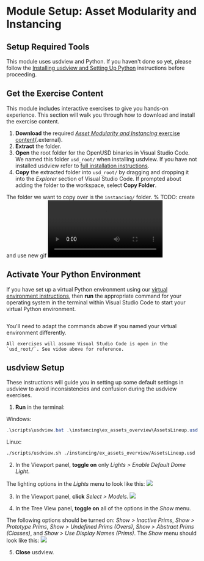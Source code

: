 # Module Setup: Asset Modularity and Instancing 

## Setup Required Tools

This module uses usdview and Python. If you haven't done so yet, please follow the [Installing usdview and Setting Up Python](../usdview-install-instructions.md) instructions before proceeding.

## Get the Exercise Content

This module includes interactive exercises to give you hands-on experience. This section will walk you through how to download and install the exercise content.

1. **Download** the required [*Asset Modularity and Instancing* exercise content](/_static/instancing-exercise-files.zip){.external}.
2. **Extract** the folder.
3. **Open** the root folder for the OpenUSD binaries in Visual Studio Code. We named this folder `usd_root/` when installing usdview. If you have not installed usdview refer to [full installation instructions](../usdview-install-instructions.md).
4. **Copy** the extracted folder into `usd_root/` by dragging and dropping it into the *Explorer* section of Visual Studio Code. If prompted about adding the folder to the workspace, select **Copy Folder**.

The folder we want to copy over is the `instancing/` folder.
% TODO: create and use new gif
![](../images/composition-arcs/copy-activities.webm)

## Activate Your Python Environment

If you have set up a virtual Python environment using our [virtual environment instructions](#setting-up-python-env), then **run** the appropriate command for your operating system in the terminal within Visual Studio Code to start your virtual Python environment.

```{include} ../_includes/venv-table.md
```

You'll need to adapt the commands above if you named your virtual environment differently.

```{attention}
All exercises will assume Visual Studio Code is open in the `usd_root/`. See video above for reference.
```
## usdview Setup

These instructions will guide you in setting up some default settings in usdview to avoid inconsistencies and confusion during the usdview exercises.

1. **Run** in the terminal:

Windows:
```powershell
.\scripts\usdview.bat .\instancing\ex_assets_overview\AssetsLineup.usd
```
Linux:
```sh
./scripts/usdview.sh ./instancing/ex_assets_overview/AssetsLineup.usd
```

2. In the Viewport panel, **toggle on** only *Lights > Enable Default Dome Light*.

The lighting options in the *Lights* menu to look like this:
![](../images/asset-modularity-instancing/lighting_options.png)

3. In the Viewport panel, **click** *Select > Models*.
![](../images/asset-modularity-instancing/select_models_option.png)

4. In the Tree View panel, **toggle on** all of the options in the *Show* menu. 

The following options should be turned on: *Show > Inactive Prims*, *Show > Prototype Prims*, *Show > Undefined Prims (Overs)*, *Show > Abstract Prims (Classes)*, and *Show > Use Display Names (Prims)*. The *Show* menu should look like this:
![](../images/asset-modularity-instancing/show_options.png)

5. **Close** usdview.